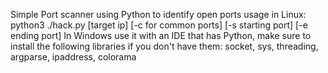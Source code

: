 Simple Port scanner using Python to identify open ports
usage in Linux: python3 ./hack.py [target ip] [-c for common ports] [-s starting port] [-e ending port]
In Windows use it with an IDE that has Python, make sure to install the following libraries if you don't have them:
socket, sys, threading, argparse, ipaddress, colorama
